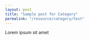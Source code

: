 ```yaml
---
layout: post
title: "Sample post for Category"
permalink: "/resource/category/test"
---
```

Lorem ipsum sit amet
